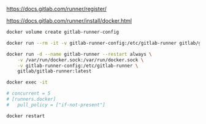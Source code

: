 

https://docs.gitlab.com/runner/register/

https://docs.gitlab.com/runner/install/docker.html



```bash
docker volume create gitlab-runner-config

docker run --rm -it -v gitlab-runner-config:/etc/gitlab-runner gitlab/gitlab-runner:latest register

docker run -d --name gitlab-runner --restart always \
    -v /var/run/docker.sock:/var/run/docker.sock \
    -v gitlab-runner-config:/etc/gitlab-runner \
    gitlab/gitlab-runner:latest

docker exec -it 

# concurrent = 5
# [runners.docker]
#   pull_policy = ["if-not-present"]

docker restart

```